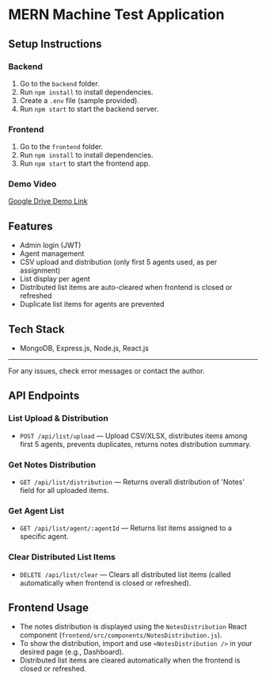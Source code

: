 # MERN Machine Test Application

## Setup Instructions

### Backend
1. Go to the `backend` folder.
2. Run `npm install` to install dependencies.
3. Create a `.env` file (sample provided).
4. Run `npm start` to start the backend server.

### Frontend
1. Go to the `frontend` folder.
2. Run `npm install` to install dependencies.
3. Run `npm start` to start the frontend app.

### Demo Video
[Google Drive Demo Link](https://drive.google.com/your-demo-link)

## Features
- Admin login (JWT)
- Agent management
- CSV upload and distribution (only first 5 agents used, as per assignment)
- List display per agent
- Distributed list items are auto-cleared when frontend is closed or refreshed
- Duplicate list items for agents are prevented

## Tech Stack
- MongoDB, Express.js, Node.js, React.js

---
For any issues, check error messages or contact the author.
## API Endpoints

### List Upload & Distribution
- `POST /api/list/upload` — Upload CSV/XLSX, distributes items among first 5 agents, prevents duplicates, returns notes distribution summary.

### Get Notes Distribution
- `GET /api/list/distribution` — Returns overall distribution of 'Notes' field for all uploaded items.

### Get Agent List
- `GET /api/list/agent/:agentId` — Returns list items assigned to a specific agent.

### Clear Distributed List Items
- `DELETE /api/list/clear` — Clears all distributed list items (called automatically when frontend is closed or refreshed).

## Frontend Usage

- The notes distribution is displayed using the `NotesDistribution` React component (`frontend/src/components/NotesDistribution.js`).
- To show the distribution, import and use `<NotesDistribution />` in your desired page (e.g., Dashboard).
- Distributed list items are cleared automatically when the frontend is closed or refreshed.
